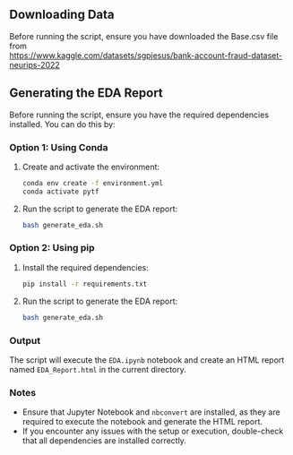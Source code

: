 ## Downloading Data

Before running the script, ensure you have downloaded the Base.csv file from  
https://www.kaggle.com/datasets/sgpjesus/bank-account-fraud-dataset-neurips-2022

## Generating the EDA Report

Before running the script, ensure you have the required dependencies installed. You can do this by:

### Option 1: Using Conda
1. Create and activate the environment:
   ```bash
   conda env create -f environment.yml
   conda activate pytf
   ```
2. Run the script to generate the EDA report:
   ```bash
   bash generate_eda.sh
   ```

### Option 2: Using pip
1. Install the required dependencies:
   ```bash
   pip install -r requirements.txt
   ```
2. Run the script to generate the EDA report:
   ```bash
   bash generate_eda.sh
   ```

### Output
The script will execute the `EDA.ipynb` notebook and create an HTML report named `EDA_Report.html` in the current directory.

### Notes
- Ensure that Jupyter Notebook and `nbconvert` are installed, as they are required to execute the notebook and generate the HTML report.
- If you encounter any issues with the setup or execution, double-check that all dependencies are installed correctly.
